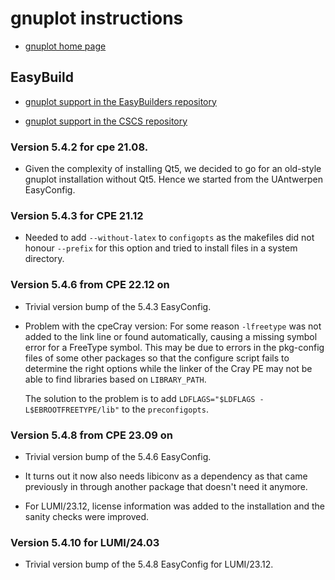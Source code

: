 # gnuplot instructions

  * [gnuplot home page](http://gnuplot.sourceforge.net/)


## EasyBuild

  * [gnuplot support in the EasyBuilders repository](https://github.com/easybuilders/easybuild-easyconfigs/tree/develop/easybuild/easyconfigs/g/gnuplot)

  * [gnuplot support in the CSCS repository](https://github.com/eth-cscs/production/tree/master/easybuild/easyconfigs/g/gnuplot)


### Version 5.4.2 for cpe 21.08.

  * Given the complexity of installing Qt5, we decided to go for an old-style
    gnuplot installation without Qt5. Hence we started from the UAntwerpen
    EasyConfig.


### Version 5.4.3 for CPE 21.12

  * Needed to add `--without-latex` to `configopts` as the makefiles did not honour
    `--prefix` for this option and tried to install files in a system directory.

 
### Version 5.4.6 from CPE 22.12 on

  * Trivial version bump of the 5.4.3 EasyConfig.
    
  * Problem with the cpeCray version: For some reason `-lfreetype` was not added to the
    link line or found automatically, causing a missing symbol error for a FreeType symbol.
    This may be due to errors in the pkg-config files of some other packages so that
    the configure script fails to determine the right options while the linker of the Cray PE
    may not be able to find libraries based on `LIBRARY_PATH`.

    The solution to the problem is to add `LDFLAGS="$LDFLAGS -L$EBROOTFREETYPE/lib"` to the
    `preconfigopts`.


### Version 5.4.8 from CPE 23.09 on

  * Trivial version bump of the 5.4.6 EasyConfig.

  * It turns out it now also needs libiconv as a dependency as that came previously in 
    through another package that doesn't need it anymore.

  * For LUMI/23.12, license information was added to the installation and the sanity checks
    were improved.

    
### Version 5.4.10 for LUMI/24.03

  * Trivial version bump of the 5.4.8 EasyConfig for LUMI/23.12.
